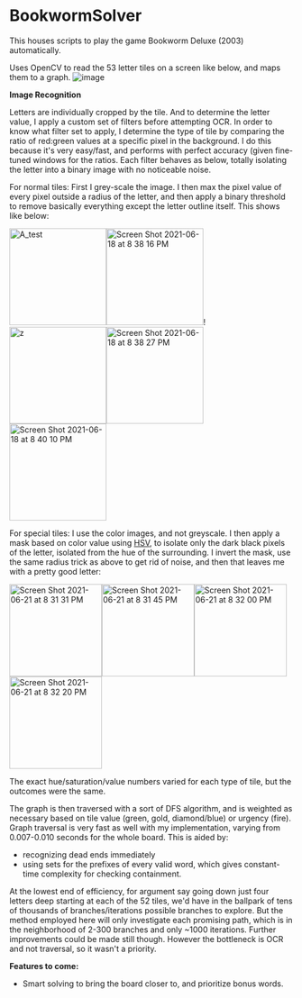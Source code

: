 # BookwormSolver
This houses scripts to play the game Bookworm Deluxe (2003) automatically.

Uses OpenCV to read the 53 letter tiles on a screen like below, and maps them to a graph.
![image](https://user-images.githubusercontent.com/61003769/121995121-519e9f00-cd5b-11eb-9c4f-131aa4e1aafc.png)

**Image Recognition**

Letters are individually cropped by the tile. And to determine the letter value, I apply a custom set of filters before attempting OCR. In order to know what filter set to apply, I determine the type of tile by comparing the ratio of red:green values at a specific pixel in the background. I do this because it's very easy/fast, and performs with perfect accuracy (given fine-tuned windows for the ratios. Each filter behaves as below, totally isolating the letter into a binary image with no noticeable noise. 

For normal tiles: First I grey-scale the image. I then max the pixel value of every pixel outside a radius of the letter, and then apply a binary threshold to remove basically everything except the letter outline itself. This shows like below:

<img width="172" alt="A_test" src="https://user-images.githubusercontent.com/61003769/122630021-be74aa80-d075-11eb-8574-6ffa00237cdd.png"><img width="172" alt="Screen Shot 2021-06-18 at 8 38 16 PM" src="https://user-images.githubusercontent.com/61003769/122630012-b157bb80-d075-11eb-8036-5c1444404424.png">!<img width="172" alt="z" src="https://user-images.githubusercontent.com/61003769/122630239-398a9080-d077-11eb-896e-0327ff18af3b.png"><img width="172" alt="Screen Shot 2021-06-18 at 8 38 27 PM" src="https://user-images.githubusercontent.com/61003769/122630014-b583d900-d075-11eb-94b9-ab22820afc16.png"><img width="172" alt="Screen Shot 2021-06-18 at 8 40 10 PM" src="https://user-images.githubusercontent.com/61003769/122630019-b9aff680-d075-11eb-9c61-033d267f51b0.png">

For special tiles: I use the color images, and not greyscale. I then apply a mask based on color value using [HSV](https://en.wikipedia.org/wiki/HSL_and_HSV#/media/File:HSV_color_solid_cylinder_saturation_gray.png), to isolate only the dark black pixels of the letter, isolated from the hue of the surrounding. I invert the mask, use the same radius trick as above to get rid of noise, and then that leaves me with a pretty good letter:

<img width="164" alt="Screen Shot 2021-06-21 at 8 31 31 PM" src="https://user-images.githubusercontent.com/61003769/122859168-67b6dd00-d2d0-11eb-81c8-9dbabfe00430.png"><img width="164" alt="Screen Shot 2021-06-21 at 8 31 45 PM" src="https://user-images.githubusercontent.com/61003769/122859179-6dacbe00-d2d0-11eb-844f-c50e48f5080c.png"><img width="164" alt="Screen Shot 2021-06-21 at 8 32 00 PM" src="https://user-images.githubusercontent.com/61003769/122859201-74d3cc00-d2d0-11eb-9edd-da104a466d96.png"><img width="164" alt="Screen Shot 2021-06-21 at 8 32 20 PM" src="https://user-images.githubusercontent.com/61003769/122859206-78675300-d2d0-11eb-8fd7-dcebe10ab790.png">

The exact hue/saturation/value numbers varied for each type of tile, but the outcomes were the same.

The graph is then traversed with a sort of DFS algorithm, and is weighted as necessary based on tile value (green, gold, diamond/blue) or urgency (fire). Graph traversal is very fast as well with my implementation, varying from 0.007-0.010 seconds for the whole board. This is aided by:
- recognizing dead ends immediately
- using sets for the prefixes of every valid word, which gives constant-time complexity for checking containment. 

At the lowest end of efficiency, for argument say going down just four letters deep starting at each of the 52 tiles, we'd have in the ballpark of tens of thousands of branches/iterations possible branches to explore. But the method employed here will only investigate each promising path, which is in the neighborhood of 2-300 branches and only ~1000 iterations. Further improvements could be made still though. However the bottleneck is OCR and not traversal, so it wasn't a priority.

**Features to come:**
- Smart solving to bring the board closer to, and prioritize bonus words.
